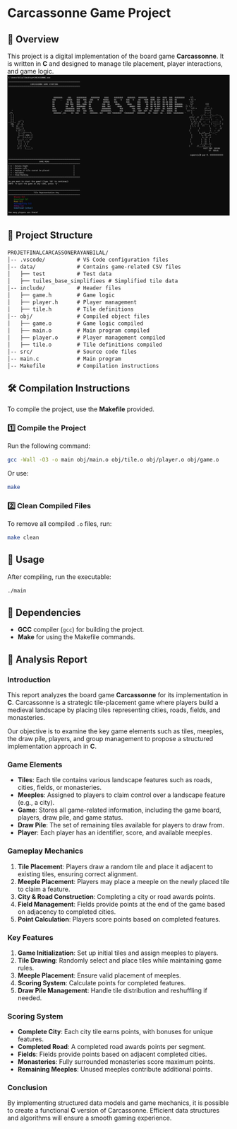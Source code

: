 # Carcassonne Game Project

## 📌 Overview
This project is a digital implementation of the board game **Carcassonne**. It is written in **C** and designed to manage tile placement, player interactions, and game logic.
![Carcassonne Game](CARCASSONNE.jpg)

## 📂 Project Structure
```
PROJETFINALCARCASSONERAYANBILAL/
│-- .vscode/          # VS Code configuration files
│-- data/             # Contains game-related CSV files
│   ├── test          # Test data
│   ├── tuiles_base_simplifiees # Simplified tile data
│-- include/          # Header files
│   ├── game.h        # Game logic
│   ├── player.h      # Player management
│   ├── tile.h        # Tile definitions
│-- obj/              # Compiled object files
│   ├── game.o        # Game logic compiled
│   ├── main.o        # Main program compiled
│   ├── player.o      # Player management compiled
│   ├── tile.o        # Tile definitions compiled
│-- src/              # Source code files
│-- main.c            # Main program
│-- Makefile          # Compilation instructions
```

## 🛠️ Compilation Instructions
To compile the project, use the **Makefile** provided.

### **1️⃣ Compile the Project**
Run the following command:
```sh
gcc -Wall -O3 -o main obj/main.o obj/tile.o obj/player.o obj/game.o
```
Or use:
```sh
make
```

### **2️⃣ Clean Compiled Files**
To remove all compiled `.o` files, run:
```sh
make clean
```

## 🚀 Usage
After compiling, run the executable:
```sh
./main
```

## 🔧 Dependencies
- **GCC** compiler (`gcc`) for building the project.
- **Make** for using the Makefile commands.

## 📌 Analysis Report
### **Introduction**
This report analyzes the board game **Carcassonne** for its implementation in **C**. Carcassonne is a strategic tile-placement game where players build a medieval landscape by placing tiles representing cities, roads, fields, and monasteries.

Our objective is to examine the key game elements such as tiles, meeples, the draw pile, players, and group management to propose a structured implementation approach in **C**.

### **Game Elements**
- **Tiles**: Each tile contains various landscape features such as roads, cities, fields, or monasteries.
- **Meeples**: Assigned to players to claim control over a landscape feature (e.g., a city).
- **Game**: Stores all game-related information, including the game board, players, draw pile, and game status.
- **Draw Pile**: The set of remaining tiles available for players to draw from.
- **Player**: Each player has an identifier, score, and available meeples.

### **Gameplay Mechanics**
1. **Tile Placement**: Players draw a random tile and place it adjacent to existing tiles, ensuring correct alignment.
2. **Meeple Placement**: Players may place a meeple on the newly placed tile to claim a feature.
3. **City & Road Construction**: Completing a city or road awards points.
4. **Field Management**: Fields provide points at the end of the game based on adjacency to completed cities.
5. **Point Calculation**: Players score points based on completed features.

### **Key Features**
1. **Game Initialization**: Set up initial tiles and assign meeples to players.
2. **Tile Drawing**: Randomly select and place tiles while maintaining game rules.
3. **Meeple Placement**: Ensure valid placement of meeples.
4. **Scoring System**: Calculate points for completed features.
5. **Draw Pile Management**: Handle tile distribution and reshuffling if needed.

### **Scoring System**
- **Complete City**: Each city tile earns points, with bonuses for unique features.
- **Completed Road**: A completed road awards points per segment.
- **Fields**: Fields provide points based on adjacent completed cities.
- **Monasteries**: Fully surrounded monasteries score maximum points.
- **Remaining Meeples**: Unused meeples contribute additional points.

### **Conclusion**
By implementing structured data models and game mechanics, it is possible to create a functional **C** version of Carcassonne. Efficient data structures and algorithms will ensure a smooth gaming experience.


